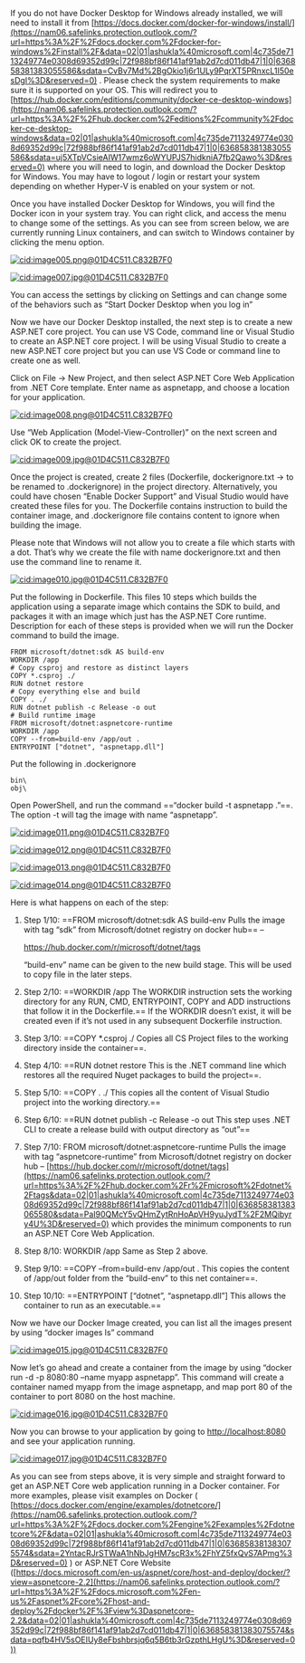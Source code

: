 If you do not have Docker Desktop for Windows already installed, we will need to install it from [https://docs.docker.com/docker-for-windows/install/](https://nam06.safelinks.protection.outlook.com/?url=https%3A%2F%2Fdocs.docker.com%2Fdocker-for-windows%2Finstall%2F&data=02|01|ashukla%40microsoft.com|4c735de7113249774e0308d69352d99c|72f988bf86f141af91ab2d7cd011db47|1|0|636858381383055586&sdata=CvBv7Md%2BgOkio1j6r1ULy9PqrXT5PRnxcL1I50esDgI%3D&reserved=0) . Please check the system requirements to make sure it is supported on your OS. This will redirect you to [https://hub.docker.com/editions/community/docker-ce-desktop-windows](https://nam06.safelinks.protection.outlook.com/?url=https%3A%2F%2Fhub.docker.com%2Feditions%2Fcommunity%2Fdocker-ce-desktop-windows&data=02|01|ashukla%40microsoft.com|4c735de7113249774e0308d69352d99c|72f988bf86f141af91ab2d7cd011db47|1|0|636858381383055586&sdata=uj5XTpVCsieAIW17wmz6oWYUPJS7hidkniA7fb2Qawo%3D&reserved=0) where you will need to login, and download the Docker Desktop for Windows. You may have to logout / login or restart your system depending on whether Hyper-V is enabled on your system or not.

Once you have installed Docker Desktop for Windows, you will find the Docker icon in your system tray. You can right click, and access the menu to change some of the settings. As you can see from screen below, we are currently running Linux containers, and can switch to Windows container by clicking the menu option.

[![cid:image005.png@01D4C511.C832B7F0](https://devblogs.microsoft.com/premier-developer/wp-content/uploads/sites/31/2019/02/cidimage005-png01d4c511-c832b7f0.png)](https://devblogs.microsoft.com/premier-developer/wp-content/uploads/sites/31/2019/02/cidimage005-png01d4c511-c832b7f0.png)

[![cid:image007.jpg@01D4C511.C832B7F0](http://devblogs.microsoft.com/premier-developer/wp-content/uploads/sites/31/2019/02/cidimage007-jpg01d4c511-c832b7f0.jpeg)](http://devblogs.microsoft.com/premier-developer/wp-content/uploads/sites/31/2019/02/cidimage007-jpg01d4c511-c832b7f0.jpeg)

You can access the settings by clicking on Settings and can change some of the behaviors such as “Start Docker Desktop when you log in”

Now we have our Docker Desktop installed, the next step is to create a new ASP.NET core project. You can use VS Code, command line or Visual Studio to create an ASP.NET core project. I will be using Visual Studio to create a new ASP.NET core project but you can use VS Code or command line to create one as well.

Click on File -> New Project, and then select ASP.NET Core Web Application from .NET Core template. Enter name as aspnetapp, and choose a location for your application.

[![cid:image008.png@01D4C511.C832B7F0](http://devblogs.microsoft.com/premier-developer/wp-content/uploads/sites/31/2019/02/cidimage008-png01d4c511-c832b7f0.png)](http://devblogs.microsoft.com/premier-developer/wp-content/uploads/sites/31/2019/02/cidimage008-png01d4c511-c832b7f0.png)

Use “Web Application (Model-View-Controller)” on the next screen and click OK to create the project.

[![cid:image009.jpg@01D4C511.C832B7F0](http://devblogs.microsoft.com/premier-developer/wp-content/uploads/sites/31/2019/02/cidimage009-jpg01d4c511-c832b7f0.jpeg)](http://devblogs.microsoft.com/premier-developer/wp-content/uploads/sites/31/2019/02/cidimage009-jpg01d4c511-c832b7f0.jpeg)

Once the project is created, create 2 files (Dockerfile, dockerignore.txt -> to be renamed to .dockerignore) in the project directory. Alternatively, you could have chosen “Enable Docker Support” and Visual Studio would have created these files for you. The Dockerfile contains instruction to build the container image, and .dockerignore file contains content to ignore when building the image.

Please note that Windows will not allow you to create a file which starts with a dot. That’s why we create the file with name dockerignore.txt and then use the command line to rename it.

[![cid:image010.jpg@01D4C511.C832B7F0](http://devblogs.microsoft.com/premier-developer/wp-content/uploads/sites/31/2019/02/cidimage010-jpg01d4c511-c832b7f0.jpeg)](http://devblogs.microsoft.com/premier-developer/wp-content/uploads/sites/31/2019/02/cidimage010-jpg01d4c511-c832b7f0.jpeg)

Put the following in Dockerfile. This files 10 steps which builds the application using a separate image which contains the SDK to build, and packages it with an image which just has the ASP.NET Core runtime. Description for each of these steps is provided when we will run the Docker command to build the image.

```
FROM microsoft/dotnet:sdk AS build-env
WORKDIR /app
# Copy csproj and restore as distinct layers
COPY *.csproj ./
RUN dotnet restore
# Copy everything else and build
COPY . ./
RUN dotnet publish -c Release -o out
# Build runtime image
FROM microsoft/dotnet:aspnetcore-runtime
WORKDIR /app
COPY --from=build-env /app/out .
ENTRYPOINT ["dotnet", "aspnetapp.dll"]
```

Put the following in .dockerignore

```
bin\
obj\
```

Open PowerShell, and run the command ==“docker build -t aspnetapp .”==. The option -t will tag the image with name “aspnetapp”.

[![cid:image011.png@01D4C511.C832B7F0](http://devblogs.microsoft.com/premier-developer/wp-content/uploads/sites/31/2019/02/cidimage011-png01d4c511-c832b7f0.png)](http://devblogs.microsoft.com/premier-developer/wp-content/uploads/sites/31/2019/02/cidimage011-png01d4c511-c832b7f0.png)

[![cid:image012.png@01D4C511.C832B7F0](http://devblogs.microsoft.com/premier-developer/wp-content/uploads/sites/31/2019/02/cidimage012-png01d4c511-c832b7f0.png)](http://devblogs.microsoft.com/premier-developer/wp-content/uploads/sites/31/2019/02/cidimage012-png01d4c511-c832b7f0.png)

[![cid:image013.png@01D4C511.C832B7F0](http://devblogs.microsoft.com/premier-developer/wp-content/uploads/sites/31/2019/02/cidimage013-png01d4c511-c832b7f0.png)](http://devblogs.microsoft.com/premier-developer/wp-content/uploads/sites/31/2019/02/cidimage013-png01d4c511-c832b7f0.png)

[![cid:image014.png@01D4C511.C832B7F0](http://devblogs.microsoft.com/premier-developer/wp-content/uploads/sites/31/2019/02/cidimage014-png01d4c511-c832b7f0.png)](http://devblogs.microsoft.com/premier-developer/wp-content/uploads/sites/31/2019/02/cidimage014-png01d4c511-c832b7f0.png)

Here is what happens on each of the step:

1. Step 1/10: ==FROM microsoft/dotnet:sdk AS build-env Pulls the image with tag “sdk” from Microsoft/dotnet registry on docker hub== –

   https://hub.docker.com/r/microsoft/dotnet/tags

   “build-env” name can be given to the new build stage. This will be used to copy file in the later steps.

2. Step 2/10: ==WORKDIR /app The WORKDIR instruction sets the working directory for any RUN, CMD, ENTRYPOINT, COPY and ADD instructions that follow it in the Dockerfile.== If the WORKDIR doesn’t exist, it will be created even if it’s not used in any subsequent Dockerfile instruction.

3. Step 3/10: ==COPY *.csproj ./ Copies all CS Project files to the working directory inside the container==.

4. Step 4/10: ==RUN dotnet restore This is the .NET command line which restores all the required Nuget packages to build the project==.

5. Step 5/10: ==COPY . ./ This copies all the content of Visual Studio project into the working directory.==

6. Step 6/10: ==RUN dotnet publish -c Release -o out This step uses .NET CLI to create a release build with output directory as “out”==

7. Step 7/10: FROM microsoft/dotnet:aspnetcore-runtime Pulls the image with tag “aspnetcore-runtime” from Microsoft/dotnet registry on docker hub – [https://hub.docker.com/r/microsoft/dotnet/tags](https://nam06.safelinks.protection.outlook.com/?url=https%3A%2F%2Fhub.docker.com%2Fr%2Fmicrosoft%2Fdotnet%2Ftags&data=02|01|ashukla%40microsoft.com|4c735de7113249774e0308d69352d99c|72f988bf86f141af91ab2d7cd011db47|1|0|636858381383065580&sdata=PaI90QMcY5vQHmZytRnHoApVH9yuJydT%2F2MQibyry4U%3D&reserved=0) which provides the minimum components to run an ASP.NET Core Web Application.

8. Step 8/10: WORKDIR /app Same as Step 2 above.

9. Step 9/10: ==COPY –from=build-env /app/out . This copies the content of /app/out folder from the “build-env” to this net container==.

10. Step 10/10: ==ENTRYPOINT [“dotnet”, “aspnetapp.dll”] This allows the container to run as an executable.==

Now we have our Docker Image created, you can list all the images present by using “docker images ls” command

[![cid:image015.jpg@01D4C511.C832B7F0](https://devblogs.microsoft.com/premier-developer/wp-content/uploads/sites/31/2019/02/cidimage015-jpg01d4c511-c832b7f0.jpeg)](https://devblogs.microsoft.com/premier-developer/wp-content/uploads/sites/31/2019/02/cidimage015-jpg01d4c511-c832b7f0.jpeg)

Now let’s go ahead and create a container from the image by using “docker run -d -p 8080:80 –name myapp aspnetapp”. This command will create a container named myapp from the image aspnetapp, and map port 80 of the container to port 8080 on the host machine.

[![cid:image016.jpg@01D4C511.C832B7F0](http://devblogs.microsoft.com/premier-developer/wp-content/uploads/sites/31/2019/02/cidimage016-jpg01d4c511-c832b7f0.jpeg)](http://devblogs.microsoft.com/premier-developer/wp-content/uploads/sites/31/2019/02/cidimage016-jpg01d4c511-c832b7f0.jpeg)

Now you can browse to your application by going to [http://localhost:8080](http://localhost:8080/) and see your application running.

[![cid:image017.jpg@01D4C511.C832B7F0](http://devblogs.microsoft.com/premier-developer/wp-content/uploads/sites/31/2019/02/cidimage017-jpg01d4c511-c832b7f0.jpeg)](http://devblogs.microsoft.com/premier-developer/wp-content/uploads/sites/31/2019/02/cidimage017-jpg01d4c511-c832b7f0.jpeg)

As you can see from steps above, it is very simple and straight forward to get an ASP.NET Core web application running in a Docker container. For more examples, please visit examples on Docker ( [https://docs.docker.com/engine/examples/dotnetcore/](https://nam06.safelinks.protection.outlook.com/?url=https%3A%2F%2Fdocs.docker.com%2Fengine%2Fexamples%2Fdotnetcore%2F&data=02|01|ashukla%40microsoft.com|4c735de7113249774e0308d69352d99c|72f988bf86f141af91ab2d7cd011db47|1|0|636858381383075574&sdata=2YntacRJrSTWaA1hNbJgHM7scR3x%2FhYZ5fxQvS7APmg%3D&reserved=0) ) or ASP.NET Core Website ([https://docs.microsoft.com/en-us/aspnet/core/host-and-deploy/docker/?view=aspnetcore-2.2](https://nam06.safelinks.protection.outlook.com/?url=https%3A%2F%2Fdocs.microsoft.com%2Fen-us%2Faspnet%2Fcore%2Fhost-and-deploy%2Fdocker%2F%3Fview%3Daspnetcore-2.2&data=02|01|ashukla%40microsoft.com|4c735de7113249774e0308d69352d99c|72f988bf86f141af91ab2d7cd011db47|1|0|636858381383075574&sdata=pqfb4HV5sOEIUy8eFbshbrsjq6q5B6tb3rGzpthLHgU%3D&reserved=0))
